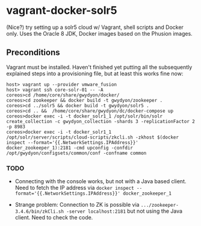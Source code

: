 # vagrant-docker-solr5
(Nice?) try setting up a solr5 cloud w/ Vagrant, shell scripts and Docker only. Uses the Oracle 8 JDK, Docker images based on the Phusion images.

## Preconditions

Vagrant must be installed. 
Haven't finished yet putting all the subsequently explained steps into a provisioning file, but at least this works fine now:

```
host> vagrant up --provider vmware_fusion
host> vagrant ssh core-solr-01 -- -A
coreos>cd /home/core/share/gwydyon/docker/
coreos>cd zookeeper && docker build -t gwydyon/zookeeper .
coreos>cd ../solr5 && docker build -t gwydyon/solr5 .
coreos>cd .. &&  /home/core/share/gwydyon/dc/docker-compose up
coreos>docker exec -i -t docker_solr1_1 /opt/solr/bin/solr create_collection -c gwydyon_collection -shards 3 -replicationFactor 2 -p 8983
coreos>docker exec -i -t docker_solr1_1 /opt/solr/server/scripts/cloud-scripts/zkcli.sh -zkhost $(docker inspect --format='{{.NetworkSettings.IPAddress}}' docker_zookeeper_1):2181 -cmd upconfig -confdir /opt/gwydyon/configsets/common/conf -confname common
```

### TODO
  * Connecting with the console works, but not with a Java based client.
    Need to fetch the IP address via 
    ```docker inspect --format='{{.NetworkSettings.IPAddress}}' docker_zookeeper_1```

  * Strange problem: Connection to ZK is possible via
    ```.../zookeeper-3.4.6/bin/zkCli.sh -server localhost:2181```
    but not using the Java client. Need to check the code.
